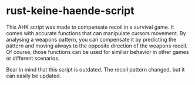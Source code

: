 # rust-keine-haende-script
This AHK script was made to compensate recoil in a survival game. It comes with accurate functions that can manipulate cursors movement. By analysing a weapons pattern, you can compensate it by predicting the pattern and moving always to the opposite direction of the weapons recoil. Of course, those functions can be used for similiar behavior in other games or different scenarios.

Bear in mind that this script is outdated. The recoil pattern changed, but it can easily be updated.
